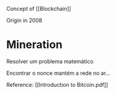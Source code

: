 Concept of [[Blockchain]]

Origin in 2008

# Mineration
Resolver um problema matemático

Encontrar o nonce mantém a rede no ar...

Reference: [[Introduction to Bitcoin.pdf]]
